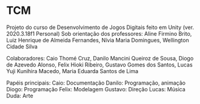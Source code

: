# TCM 

Projeto do curso de Desenvolvimento de Jogos Digitais feito em Unity (ver. 2020.3.18f1 Personal)
Sob orientação dos professores: Aline Firmino Brito, Luiz Henrique de Almeida Fernandes, Nívia Maria Domingues, Wellington Cidade Silva

Colaboradores: Caio Thomé Cruz, Danilo Mancini Queiroz de Sousa, Diogo de Azevedo Alonso,
Felix Hioki Ribeiro, Gustavo Gomes dos Santos, Lucas Yuji Kunihira Macedo, Maria Eduarda Santos de Lima

Papéis principais:
Caio: Documentação
Danilo: Programação, animação
Diogo: Programação
Felix: Modelagem
Gustavo: Direção
Lucas: Música
Duda: Arte

